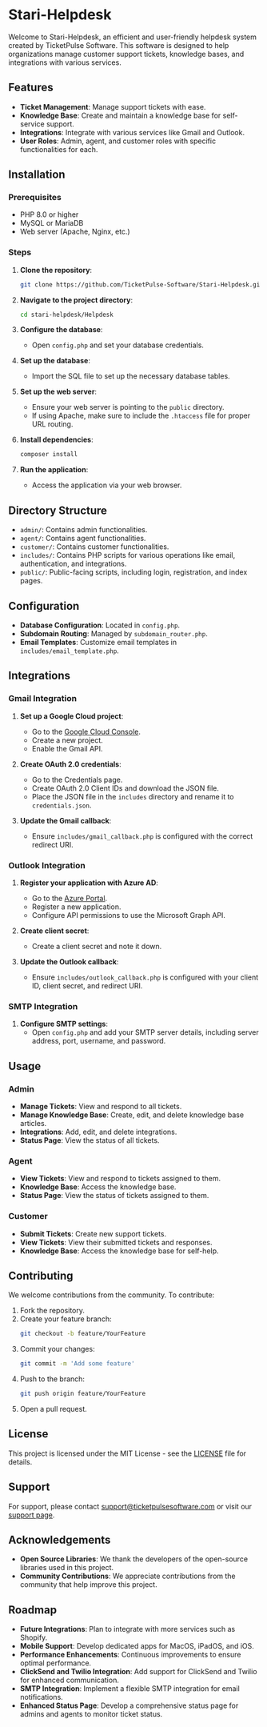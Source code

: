 # Stari-Helpdesk

Welcome to Stari-Helpdesk, an efficient and user-friendly helpdesk system created by TicketPulse Software. This software is designed to help organizations manage customer support tickets, knowledge bases, and integrations with various services.

## Features

- **Ticket Management**: Manage support tickets with ease.
- **Knowledge Base**: Create and maintain a knowledge base for self-service support.
- **Integrations**: Integrate with various services like Gmail and Outlook.
- **User Roles**: Admin, agent, and customer roles with specific functionalities for each.

## Installation

### Prerequisites

- PHP 8.0 or higher
- MySQL or MariaDB
- Web server (Apache, Nginx, etc.)

### Steps

1. **Clone the repository**:
    ```bash
    git clone https://github.com/TicketPulse-Software/Stari-Helpdesk.git
    ```

2. **Navigate to the project directory**:
    ```bash
    cd stari-helpdesk/Helpdesk
    ```

3. **Configure the database**:
    - Open `config.php` and set your database credentials.

4. **Set up the database**:
    - Import the SQL file to set up the necessary database tables.

5. **Set up the web server**:
    - Ensure your web server is pointing to the `public` directory.
    - If using Apache, make sure to include the `.htaccess` file for proper URL routing.

6. **Install dependencies**:
    ```bash
    composer install
    ```

7. **Run the application**:
    - Access the application via your web browser.

## Directory Structure

- `admin/`: Contains admin functionalities.
- `agent/`: Contains agent functionalities.
- `customer/`: Contains customer functionalities.
- `includes/`: Contains PHP scripts for various operations like email, authentication, and integrations.
- `public/`: Public-facing scripts, including login, registration, and index pages.

## Configuration

- **Database Configuration**: Located in `config.php`.
- **Subdomain Routing**: Managed by `subdomain_router.php`.
- **Email Templates**: Customize email templates in `includes/email_template.php`.

## Integrations

### Gmail Integration

1. **Set up a Google Cloud project**:
    - Go to the [Google Cloud Console](https://console.cloud.google.com/).
    - Create a new project.
    - Enable the Gmail API.

2. **Create OAuth 2.0 credentials**:
    - Go to the Credentials page.
    - Create OAuth 2.0 Client IDs and download the JSON file.
    - Place the JSON file in the `includes` directory and rename it to `credentials.json`.

3. **Update the Gmail callback**:
    - Ensure `includes/gmail_callback.php` is configured with the correct redirect URI.

### Outlook Integration

1. **Register your application with Azure AD**:
    - Go to the [Azure Portal](https://portal.azure.com/).
    - Register a new application.
    - Configure API permissions to use the Microsoft Graph API.

2. **Create client secret**:
    - Create a client secret and note it down.

3. **Update the Outlook callback**:
    - Ensure `includes/outlook_callback.php` is configured with your client ID, client secret, and redirect URI.

### SMTP Integration

1. **Configure SMTP settings**:
    - Open `config.php` and add your SMTP server details, including server address, port, username, and password.

## Usage

### Admin

- **Manage Tickets**: View and respond to all tickets.
- **Manage Knowledge Base**: Create, edit, and delete knowledge base articles.
- **Integrations**: Add, edit, and delete integrations.
- **Status Page**: View the status of all tickets.

### Agent

- **View Tickets**: View and respond to tickets assigned to them.
- **Knowledge Base**: Access the knowledge base.
- **Status Page**: View the status of tickets assigned to them.

### Customer

- **Submit Tickets**: Create new support tickets.
- **View Tickets**: View their submitted tickets and responses.
- **Knowledge Base**: Access the knowledge base for self-help.

## Contributing

We welcome contributions from the community. To contribute:

1. Fork the repository.
2. Create your feature branch:
    ```bash
    git checkout -b feature/YourFeature
    ```
3. Commit your changes:
    ```bash
    git commit -m 'Add some feature'
    ```
4. Push to the branch:
    ```bash
    git push origin feature/YourFeature
    ```
5. Open a pull request.

## License

This project is licensed under the MIT License - see the [LICENSE](LICENSE) file for details.

## Support

For support, please contact support@ticketpulsesoftware.com or visit our [support page](https://www.ticketpulsesoftware.com/support).

## Acknowledgements

- **Open Source Libraries**: We thank the developers of the open-source libraries used in this project.
- **Community Contributions**: We appreciate contributions from the community that help improve this project.

## Roadmap

- **Future Integrations**: Plan to integrate with more services such as Shopify.
- **Mobile Support**: Develop dedicated apps for MacOS, iPadOS, and iOS.
- **Performance Enhancements**: Continuous improvements to ensure optimal performance.
- **ClickSend and Twilio Integration**: Add support for ClickSend and Twilio for enhanced communication.
- **SMTP Integration**: Implement a flexible SMTP integration for email notifications.
- **Enhanced Status Page**: Develop a comprehensive status page for admins and agents to monitor ticket status.
